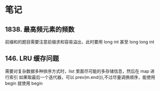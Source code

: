 # 笔记

## 1838. 最高频元素的频数

前缀和的题目需要注意前缀求和容易溢出，此时要用 long int 甚至 long long int

## 146. LRU 缓存问题

需要对复杂数据多种排序方式时，list 里面尽可能的多存储信息，然后在 map 进行索引
如果取最后一个迭代器，可以 prev(m.end()),不过尽量调换顺序，能使用 begin 就使用 begin
